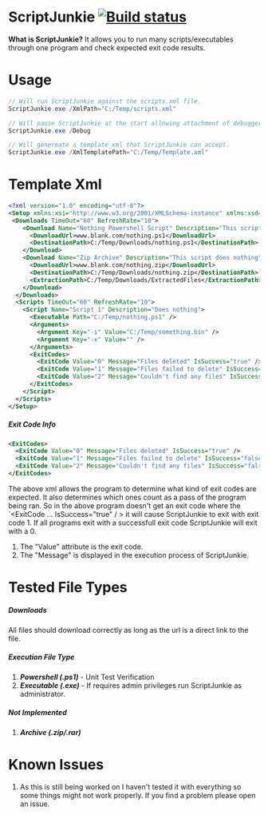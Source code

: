 
# ScriptJunkie [![Build status](https://ci.appveyor.com/api/projects/status/ls9qpbdnn9n4svg4/branch/master?svg=true)](https://ci.appveyor.com/project/lzinga/scriptjunkie/branch/master)

**What is ScriptJunkie?**
It allows you to run many scripts/executables through one program and check expected exit code results.

# Usage
```csharp
// Will run ScriptJunkie against the scripts.xml file.
ScriptJunkie.exe /XmlPath="C:/Temp/scripts.xml"

// Will pause ScriptJunkie at the start allowing attachment of debugger.
ScriptJunkie.exe /Debug

// Will genereate a template xml that ScriptJunkie can accept.
ScriptJunkie.exe /XmlTemplatePath="C:/Temp/Template.xml"
```

# Template Xml
```xml
<?xml version="1.0" encoding="utf-8"?>
<Setup xmlns:xsi="http://www.w3.org/2001/XMLSchema-instance" xmlns:xsd="http://www.w3.org/2001/XMLSchema">
 <Downloads TimeOut="60" RefreshRate="10">
    <Download Name="Nothing Powershell Script" Description="This script does nothing">
      <DownloadUrl>www.blank.com/nothing.ps1</DownloadUrl>
      <DestinationPath>C:/Temp/Downloads/nothing.ps1</DestinationPath>
    </Download>
    <Download Name="Zip Archive" Description="This script does nothing">
      <DownloadUrl>www.blank.com/nothing.zip</DownloadUrl>
      <DestinationPath>C:/Temp/Downloads/nothing.zip</DestinationPath>
      <ExtractionPath>C:/Temp/Downloads/ExtractedFiles</ExtractionPath>
    </Download>
  </Downloads>
  <Scripts TimeOut="60" RefreshRate="10">
    <Script Name="Script 1" Description="Does nothing">
      <Executable Path="C:/Temp/nothing.ps1" />
      <Arguments>
        <Argument Key="-i" Value="C:/Temp/something.bin" />
        <Argument Key="-x" Value="" />
      </Arguments>
      <ExitCodes>
        <ExitCode Value="0" Message="Files deleted" IsSuccess="true" />
        <ExitCode Value="1" Message="Files failed to delete" IsSuccess="false" />
        <ExitCode Value="2" Message="Couldn't find any files" IsSuccess="false" />
      </ExitCodes>
    </Script>
  </Scripts>
</Setup>
```

##### Exit Code Info
```xml
<ExitCodes>
  <ExitCode Value="0" Message="Files deleted" IsSuccess="true" />
  <ExitCode Value="1" Message="Files failed to delete" IsSuccess="false" />
  <ExitCode Value="2" Message="Couldn't find any files" IsSuccess="false" />
</ExitCodes>
```

The above xml allows the program to determine what kind of exit codes are expected. It also determines which ones count as a pass of the program being ran. So in the above program doesn't get an exit code where the `<ExitCode ... IsSuccess="true" / > it will cause ScriptJunkie to exit with exit code 1. If all programs exit with a successfull exit code ScriptJunkie will exit with a 0.

1. The "Value" attribute is the exit code.
2. The "Message" is displayed in the execution process of ScriptJunkie.

# Tested File Types
##### Downloads
All files should download correctly as long as the url is a direct link to the file.

##### Execution File Type
1. ***Powershell (.ps1)*** - Unit Test Verification
2. ***Executable (.exe)*** - If requires admin privileges run ScriptJunkie as administrator.

##### Not Implemented
1. ***Archive (.zip/.rar)***


# Known Issues
1. As this is still being worked on I haven't tested it with everything so some things might not work properly. If you find a problem please open an issue.
